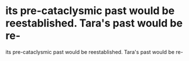 # its pre-cataclysmic past would be reestablished. Tara's past would be re-

its pre-cataclysmic past would be reestablished. Tara's past would be re-